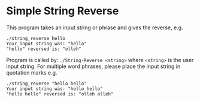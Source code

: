 # Simple String Reverse 

This program takes an input string or phrase and gives the reverse, e.g. 

```
./string_reverse hello
Your input string was: "hello"
"hello" reversed is: "olleh"
```


Program is called by: `./String-Reverse <string>` where `<string>` is the user input string. For multiple word phrases, please place the input string in quotation marks e.g. 

```
./string_reverse "hello hello"
Your input string was: "hello hello"
"hello hello" reversed is: "olleh olleh"
```